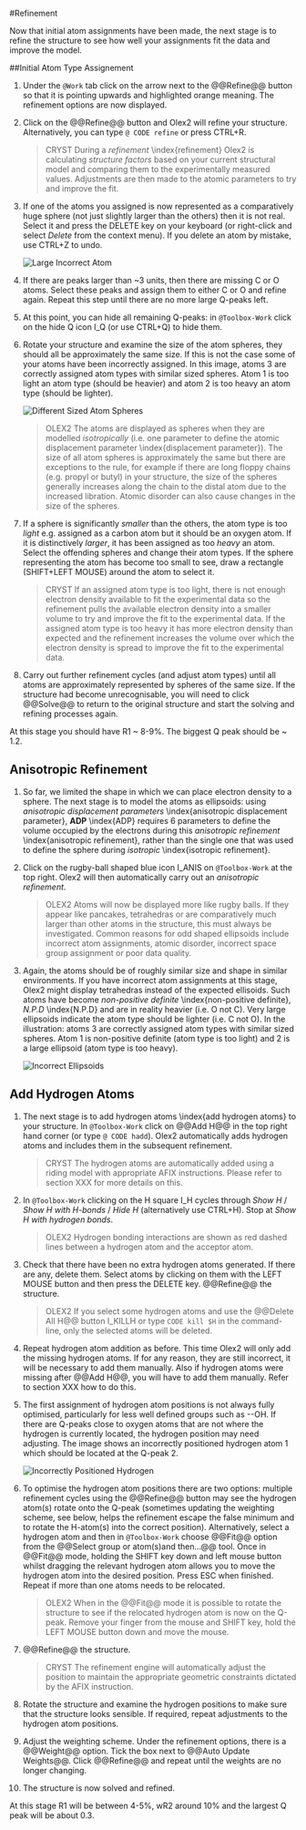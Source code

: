 #Refinement

Now that initial atom assignments have been made, the next stage is to refine the structure to see how well your assignments fit the data and improve the model.

##Initial Atom Type Assignement

1.	Under the `@Work` tab click on the arrow next to the @@Refine@@ button so that it is pointing upwards and highlighted orange meaning. The refinement options are now displayed. 
2.	Click on the @@Refine@@ button and Olex2 will refine your structure. Alternatively, you can type `@ CODE refine` or press CTRL+R.

	>CRYST During a *refinement* \index{refinement} Olex2 is calculating *structure factors* based on your current structural model and comparing them to the experimentally measured values. Adjustments are then made to the atomic parameters to try and improve the fit.

3.	If one of the atoms you assigned is now represented as a comparatively huge sphere (not just slightly larger than the others) then it is not real. Select it and press the DELETE key on your keyboard (or right-click and select *Delete* from the context menu). If you delete an atom by mistake, use CTRL+Z to undo.

	![Large Incorrect Atom](/images/large_incorrect_atom.png)

4.	If there are peaks larger than ~3 units, then there are missing C or O atoms. Select these peaks and assign them to either C or O and refine again. Repeat this step until there are no more large Q-peaks left. 
5.	At this point, you can hide all remaining Q-peaks: in `@Toolbox-Work` click on the hide Q icon I_Q (or use CTRL+Q) to hide them.

6.	Rotate your structure and examine the size of the atom spheres, they should all be approximately the same size. If this is not the case some of your atoms have been incorrectly assigned. In this image, atoms 3 are correctly assigned atom types with similar sized spheres. Atom 1 is too light an atom type (should be heavier) and atom 2 is too heavy an atom type (should be lighter).

	![Different Sized Atom Spheres](/images/different_sized_atom_spheres.png)

	>OLEX2 The atoms are displayed as spheres when they are modelled *isotropically* (i.e. one parameter to define the atomic displacement parameter \index{displacement parameter}). The size of all atom spheres is approximately the same but there are exceptions to the rule, for example if there are long floppy chains (e.g. propyl or butyl) in your structure, the size of the spheres generally increases along the chain to the distal atom due to the increased libration. Atomic disorder can also cause changes in the size of the spheres.

7.	If a sphere is significantly *smaller* than the others, the atom type is too *light* e.g. assigned as a carbon atom but it should be an oxygen atom. If it is distinctively *larger*, it has been assigned as too *heavy* an atom. Select the offending spheres and change their atom types. If the sphere representing the atom has become too small to see, draw a rectangle (SHIFT+LEFT MOUSE) around the atom to select it. 

	>CRYST If an assigned atom type is too light, there is not enough electron density available to fit the experimental data so the refinement pulls the available electron density into a smaller volume to try and improve the fit to the experimental data. If the assigned atom type is too heavy it has more electron density than expected and the refinement increases the volume over which the electron density is spread to improve the fit to the experimental data.

8.	Carry out further refinement cycles (and adjust atom types) until all atoms are approximately represented by spheres of the same size. If the structure had become unrecognisable, you will need to click @@Solve@@ to return to the original structure and start the solving and refining processes again.

At this stage you should have R1 ~ 8-9%. The biggest Q peak should be ~ 1.2. 

## Anisotropic Refinement

1.	So far, we limited the shape in which we can place electron density to a sphere. The next stage is to model the atoms as ellipsoids: using *anisotropic displacement parameters* \index{anisotropic displacement parameter}, **ADP** \index{ADP} requires 6 parameters to define the volume occupied by the electrons during this *anisotropic refinement* \index{anisotropic refinement}, rather than the single one that was used to define the sphere during *isotropic* \index{isotropic refinement}.
2.	Click on the rugby-ball shaped blue icon I_ANIS on `@Toolbox-Work` at the top right. Olex2 will then automatically carry out an *anisotropic refinement*.

	>OLEX2 Atoms will now be displayed more like rugby balls. If they appear like pancakes, tetrahedras or are comparatively much larger than other atoms in the structure, this must always be investigated. Common reasons for odd shaped ellipsoids include incorrect atom assignments, atomic disorder, incorrect space group assignment or poor data quality.

3.	Again, the atoms should be of roughly similar size and shape in similar environments. If you have incorrect atom assignments at this stage, Olex2 might display tetrahedras instead of the expected ellisoids. Such atoms have become *non-positive definite* \index{non-positive definite}, *N.P.D* \index{N.P.D} and are in reality heavier (i.e. O not C). Very large ellipsoids indicate the atom type should be lighter (i.e. C not O). In the illustration: atoms 3 are correctly assigned atom types with similar sized spheres. Atom 1 is non-positive definite (atom type is too light) and 2 is a large ellipsoid (atom type is too heavy).

	![Incorrect Ellipsoids](/images/incorrect_ellipsoids.png)

## Add Hydrogen Atoms

1.	The next stage is to add hydrogen atoms \index{add hydrogen atoms} to your structure. In `@Toolbox-Work` click on @@Add H@@ in the top right hand corner (or type `@ CODE hadd`). Olex2 automatically adds hydrogen atoms and includes them in the subsequent refinement.

	>CRYST The hydrogen atoms are automatically added using a riding model with appropriate AFIX instructions. Please refer to section XXX for more details on this.

2.	In `@Toolbox-Work` clicking on the H square I_H cycles through *Show H* / *Show H with H-bonds* / *Hide H* (alternatively use CTRL+H). Stop at *Show H with hydrogen bonds*.

	>OLEX2 Hydrogen bonding interactions are shown as red dashed lines between a hydrogen atom and the acceptor atom. 

3.	Check that there have been no extra hydrogen atoms generated. If there are any, delete them. Select atoms by clicking on them with the LEFT MOUSE button and then press the DELETE key. @@Refine@@ the structure.
	
	>OLEX2 If you select some hydrogen atoms and use the @@Delete All H@@ button I_KILLH  or type `CODE kill $H` in the command-line, only the selected atoms will be deleted. 

4.	Repeat hydrogen atom addition as before. This time Olex2 will only add the missing hydrogen atoms. If for any reason, they are still incorrect, it will be necessary to add them manually. Also if hydrogen atoms were missing after @@Add H@@, you will have to add them manually. Refer to section XXX how to do this. 
5.	The first assignment of hydrogen atom positions is not always fully optimised, particularly for less well defined groups such as --OH. If there are Q-peaks close to oxygen atoms that are not where the hydrogen is currently located, the hydrogen position may need adjusting. The image shows an incorrectly positioned hydrogen atom 1 which should be located at the Q-peak 2.

	![Incorrectly Positioned Hydrogen](/images/Incorrectly_positioned_hydrogen.png)

6.	To optimise the hydrogen atom positions there are two options: multiple refinement cycles using the @@Refine@@ button may see the hydrogen atom(s) rotate onto the Q-peak (sometimes updating the weighting scheme, see below, helps the refinement escape the false minimum and to rotate the H-atom(s) into the correct position). Alternatively, select a hydrogen atom and then in `@Toolbox-Work` choose @@Fit@@ option from the @@Select group or atom(s)and then...@@ tool. Once in @@Fit@@ mode, holding the SHIFT key down and left mouse button whilst dragging the relevant hydrogen atom allows you to move the hydrogen atom into the desired position. Press ESC when finished. Repeat if more than one atoms needs to be relocated.

	>OLEX2 When in the @@Fit@@ mode it is possible to rotate the structure to see if the relocated hydrogen atom is now on the Q-peak. Remove your finger from the mouse and SHIFT key, hold the LEFT MOUSE button down and move the mouse.

7.	@@Refine@@ the structure.

	>CRYST The refinement engine will automatically adjust the position to maintain the appropriate geometric constraints dictated by the AFIX instruction.

8.	Rotate the structure and examine the hydrogen positions to make sure that the structure looks sensible. If required, repeat adjustments to the hydrogen atom positions. 
9.	Adjust the weighting scheme. Under the refinement options, there is a @@Weight@@ option. Tick the box next to @@Auto Update Weights@@. Click @@Refine@@ and repeat until the weights are no longer changing.
10.	The structure is now solved and refined.

At this stage R1 will be between 4-5%, wR2 around 10% and the largest Q peak will be about 0.3.

